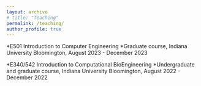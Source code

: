 ```yaml
---
layout: archive
# title: "Teaching"
permalink: /teaching/
author_profile: true
---
```

*E501 Introduction to Computer Engineering
  *Graduate course, Indiana University Bloomington, August 2023 - December 2023 

*E340/542 Introduction to Computational BioEngineering
  *Undergraduate and graduate course, Indiana University Bloomington, August 2022 - December 2022 

